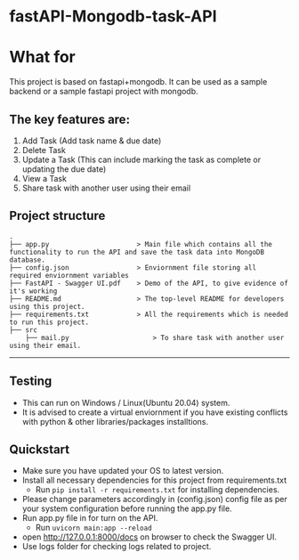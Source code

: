 # fastAPI-Mongodb-task-API

# What for
This project is based on fastapi+mongodb. It can be used as a sample backend or a sample fastapi project with mongodb.

## The key features are:
1) Add Task  (Add task name & due date)
2) Delete Task  
3) Update a Task (This can include marking the task as complete or  updating the due date)
4) View a Task 
5) Share task with another user using their email 

Project structure
------------

    .
    ├── app.py                      > Main file which contains all the functionality to run the API and save the task data into MongoDB database.
    ├── config.json                 > Enviornment file storing all required enviornment variables 
    ├── FastAPI - Swagger UI.pdf    > Demo of the API, to give evidence of it's working
    ├── README.md                   > The top-level README for developers using this project.
    ├── requirements.txt            > All the requirements which is needed to run this project.
    ├── src
        ├── mail.py                     > To share task with another user using their email.
        


--------
## Testing

  - This can run on Windows / Linux(Ubuntu 20.04) system.
  - It is advised to create a virtual enviornment if you have existing conflicts with python & other libraries/packages installtions.

## Quickstart

  - Make sure you have updated your OS to latest version.
  - Install all necessary dependencies for this project from requirements.txt
    - Run `pip install -r requirements.txt` for installing dependencies. 
  - Please change parameters accordingly in (config.json) config file as per your system configuration before running the app.py file.
  - Run app.py file in for turn on the API.
    - Run `uvicorn main:app --reload`
  - open http://127.0.0.1:8000/docs on browser to check the Swagger UI.
  - Use logs folder for checking logs related to project.
